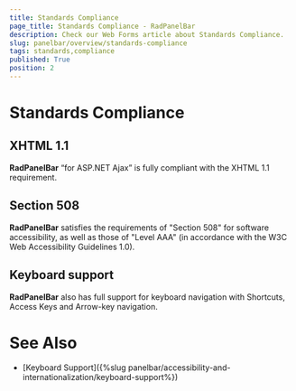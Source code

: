 ```yaml
---
title: Standards Compliance
page_title: Standards Compliance - RadPanelBar
description: Check our Web Forms article about Standards Compliance.
slug: panelbar/overview/standards-compliance
tags: standards,compliance
published: True
position: 2
---
```


# Standards Compliance



## XHTML 1.1

**RadPanelBar** “for ASP.NET Ajax” is fully compliant with the XHTML 1.1 requirement.

## Section 508

**RadPanelBar** satisfies the requirements of "Section 508" for software accessibility, as well as those of "Level AAA" (in accordance with the W3C Web Accessibility Guidelines 1.0).

## Keyboard support

**RadPanelBar** also has full support for keyboard navigation with Shortcuts, Access Keys and Arrow-key navigation.

# See Also

 * [Keyboard Support]({%slug panelbar/accessibility-and-internationalization/keyboard-support%})
